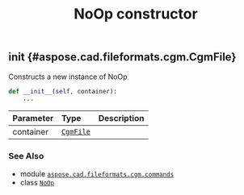 ﻿---
title: NoOp constructor
second_title: Aspose.CAD for Python via .NET API References
description: 
type: docs
weight: 10
url: /python-net/aspose.cad.fileformats.cgm.commands/noop/__init__/
is_root: false
---

## __init__ {#aspose.cad.fileformats.cgm.CgmFile}

Constructs a new instance of NoOp



```python
def __init__(self, container):
    ...
```


| Parameter | Type | Description |
| :- | :- | :- |
| container | [`CgmFile`](/cad/python-net/aspose.cad.fileformats.cgm/cgmfile) |  |



### See Also
* module [`aspose.cad.fileformats.cgm.commands`](../../)
* class [`NoOp`](/cad/python-net/aspose.cad.fileformats.cgm.commands/noop)
